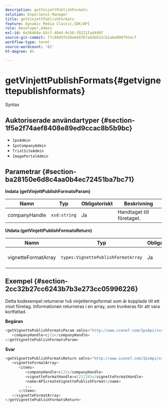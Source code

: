 ```yaml
---
description: getVinjettPublishFormats
solution: Experience Manager
title: getVinjettPublishFormats
feature: Dynamic Media Classic,SDK/API
role: Developer,Admin
exl-id: 6e56d68e-b5cf-4044-9c58-f8221fa4490f
source-git-commit: 77c88d5fe20e048f6fad2bb23cb1abe090793acf
workflow-type: tm+mt
source-wordcount: '61'
ht-degree: 0%

---
```


# getVinjettPublishFormats{#getvignettepublishformats}

Syntax

## Auktoriserade användartyper {#section-1f5e2f74aef8408e89ed9ccac8b5b9bc}

* `IpsAdmin`
* `IpsCompanyAdmin`
* `TrialSiteAdmin`
* `ImagePortalAdmin`

## Parametrar {#section-ba28150e6d8c4aa0b4ec72451ba7bc71}

**Indata (getVinjettPublishFormatsParam)**

| Namn | Typ | Obligatoriskt | Beskrivning |
|---|---|---|---|
| companyHandle | `xsd:string` | Ja | Handtaget till företaget. |

**Utdata (getVinjettPublishFormatsReturn)**

| Namn | Typ | Obligatoriskt | Beskrivning |
|---|---|---|---|
| vignetteFormatArray | `types:VignettePublishFormatArray` | Ja | Array med publiceringsformat för vinjettering. |

## Exempel {#section-2cc32b27cc6243b7b3e273cc05996226}

Detta kodexempel returnerar två vinjetteringsformat som är kopplade till ett visst företag. Informationen returneras i en array, som trunkeras för att vara kortfattad.

**Begäran**

```java
<getVignettePublishFormatsParam xmlns="http://www.scene7.com/IpsApi/xsd/2008-01-15">
   <companyHandle>c|21</companyHandle>
</getVignettePublishFormatsParam>
```

**Svar**

```java
<getVignettePublishFormatsReturn xmlns="http://www.scene7.com/IpsApi/xsd/2008-01-15">
   <vignetteFormatArray>
      <items>
         <companyHandle>c|21</companyHandle>
         <vignetteFormatHandle>v|21|281</vignetteFormatHandle>
         <name>APIcreateVignettePublishFormat</name>
         ...
      </items>
   </vignetteFormatArray>
</getVignettePublishFormatsReturn>
```
